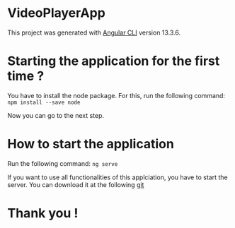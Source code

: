 # VideoPlayerApp

This project was generated with [Angular CLI](https://github.com/angular/angular-cli) version 13.3.6.

# Starting the application for the first time ?

You have to install the node package.
For this, run the following command: ```npm install --save node```

Now you can go to the next step.

# How to start the application

Run the following command: ```ng serve```

If you want to use all functionalities of this applciation, you have to start the server.
You can download it at the following [git](https://github.com/Theo-DARONAT/VideoPlayerServer.git)

# Thank you !
